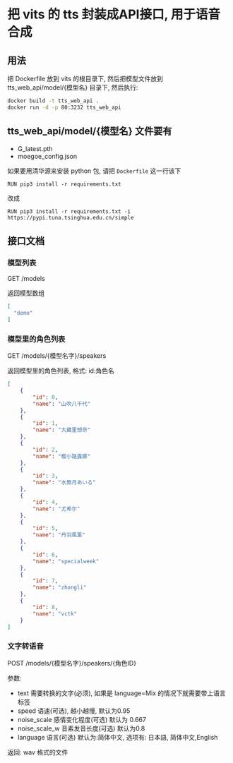 # 把 vits 的 tts 封装成API接口, 用于语音合成

## 用法

把 Dockerfile 放到 vits 的根目录下, 然后把模型文件放到 tts_web_api/model/{模型名} 目录下, 然后执行:  

```bash
docker build -t tts_web_api .
docker run -d -p 80:3232 tts_web_api
```

## tts_web_api/model/{模型名} 文件要有
* G_latest.pth
* moegoe_config.json

如果要用清华源来安装 python 包, 请把 `Dockerfile` 这一行该下
```
RUN pip3 install -r requirements.txt
```
改成
```
RUN pip3 install -r requirements.txt -i https://pypi.tuna.tsinghua.edu.cn/simple
```

## 接口文档

### 模型列表
GET /models  

返回模型数组
```json
[
  "demo"
]
```

### 模型里的角色列表
GET /models/{模型名字}/speakers

返回模型里的角色列表, 格式: id:角色名  
```json
[
    {
        "id": 0,
        "name": "山吹八千代"
    },
    {
        "id": 1,
        "name": "大藏里想奈"
    },
    {
        "id": 2,
        "name": "樱小路露娜"
    },
    {
        "id": 3,
        "name": "水無月あいる"
    },
    {
        "id": 4,
        "name": "尤希尔"
    },
    {
        "id": 5,
        "name": "丹羽風薰"
    },
    {
        "id": 6,
        "name": "specialweek"
    },
    {
        "id": 7,
        "name": "zhongli"
    },
    {
        "id": 8,
        "name": "vctk"
    }
]
```


### 文字转语音
POST /models/{模型名字}/speakers/{角色ID}

参数:  
* text 需要转换的文字(必须), 如果是 language=Mix 的情况下就需要带上语言标签
* speed 语速(可选), 越小越慢, 默认为0.95
* noise_scale 感情变化程度(可选) 默认为 0.667
* noise_scale_w 音素发音长度(可选) 默认为0.8
* language 语言(可选) 默认为:简体中文, 选项有: 日本語, 简体中文,English

返回: 
wav 格式的文件
